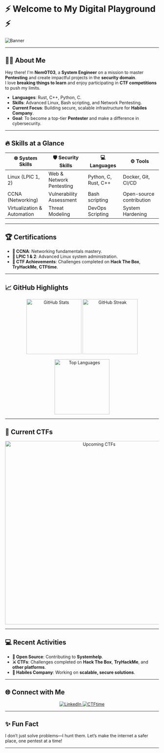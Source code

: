 # ⚡ Welcome to My Digital Playground ⚡  

![Banner](https://img.shields.io/badge/-Cybersecurity%20Enthusiast-black?style=for-the-badge&logo=hackthebox&logoColor=white)

---

## 🧑‍💻 About Me  
Hey there! I'm **Nem0T03**, a **System Engineer** on a mission to master **Pentesting** and create impactful projects in the **security domain**.  
I love **breaking things to learn** and enjoy participating in **CTF competitions** to push my limits.

- **Languages**: Rust, C++, Python, C.
- **Skills**: Advanced Linux, Bash scripting, and Network Pentesting.
- **Current Focus**: Building secure, scalable infrastructure for **Habiles Company**.
- **Goal**: To become a top-tier **Pentester** and make a difference in cybersecurity.

---

## 🔥 Skills at a Glance

| 🌐 **System Skills**      | 🛡️ **Security Skills**        | 💻 **Languages**           | ⚙️ **Tools**            |
|---------------------------|-------------------------------|----------------------------|-------------------------|
| Linux (LPIC 1, 2)         | Web & Network Pentesting       | Python, C, Rust, C++       | Docker, Git, CI/CD      |
| CCNA (Networking)         | Vulnerability Assessment      | Bash scripting             | Open-source contribution|
| Virtualization & Automation| Threat Modeling               | DevOps Scripting           | System Hardening        |

---

## 🏆 Certifications  
- **💼 CCNA**: Networking fundamentals mastery.  
- **🐧 LPIC 1 & 2**: Advanced Linux system administration.  
- **🏅 CTF Achievements**: Challenges completed on **Hack The Box**, **TryHackMe**, **CTFtime**.

---

## 📈 GitHub Highlights  

<p align="center">
  <img src="https://github-readme-stats.vercel.app/api?username=Nem0T03&show_icons=true&theme=radical&count_private=true" alt="GitHub Stats" height="180px" />
  <img src="https://github-readme-streak-stats.herokuapp.com/?user=Nem0T03&theme=radical" alt="GitHub Streak" height="180px" />
</p>

<p align="center">
  <img src="https://github-readme-stats.vercel.app/api/top-langs/?username=Nem0T03&layout=compact&theme=radical" alt="Top Languages" height="180px" />
</p>

---

## 📅 Current CTFs

<p align="center">
  <img src="https://ctftime.org/api/v1/teams/upcoming/" alt="Upcoming CTFs" width="600"/>
</p>

---

## 💻 Recent Activities  
- **🌟 Open Source**: Contributing to **Systemhelp**.
- **⚔️ CTFs**: Challenges completed on **Hack The Box**, **TryHackMe**, and **other platforms**.
- **🚀 Habiles Company**: Working on **scalable, secure solutions**.

---

## 🌐 Connect with Me  

<p align="center">
  <a href="https://www.linkedin.com/in/nguy%E1%BB%85n-kim-b%C3%ACnh">
    <img src="https://img.shields.io/badge/-LinkedIn-blue?style=for-the-badge&logo=linkedin&logoColor=white" alt="LinkedIn">
  </a>
  <a href="https://ctftime.org/user/Nem0T03">
    <img src="https://img.shields.io/badge/-CTFtime-orange?style=for-the-badge&logo=protonmail&logoColor=white" alt="CTFtime">
  </a>
</p>

---

## ✨ Fun Fact  
I don’t just solve problems—I hunt them. Let’s make the internet a safer place, one pentest at a time!  

---
